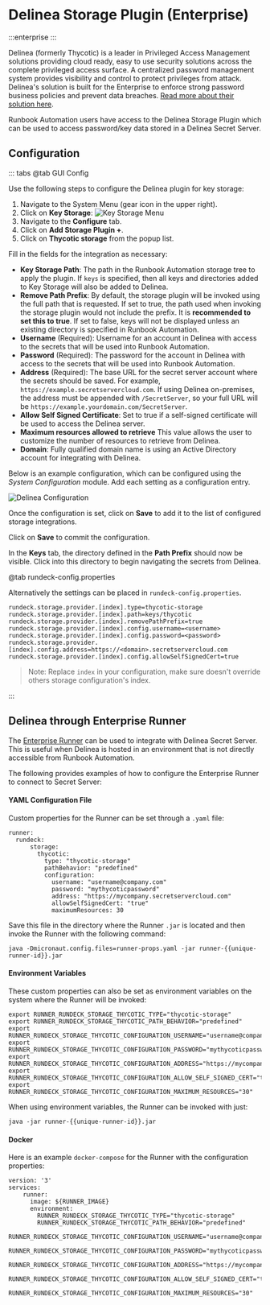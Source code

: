 # Delinea Storage Plugin (Enterprise)

:::enterprise
:::

Delinea (formerly Thycotic) is a leader in Privileged Access Management solutions providing cloud ready, easy to use security solutions across the complete privileged access surface.  A centralized password management system provides visibility and control to protect privileges from attack.  Delinea's solution is built for the Enterprise to enforce strong password business policies and prevent data breaches.  [Read more about their solution here](https://delinea.com/products/secret-server).

Runbook Automation users have access to the Delinea Storage Plugin which can be used to access password/key data stored in a Delinea Secret Server.

## Configuration

::: tabs
@tab GUI Config

Use the following steps to configure the Delinea plugin for key storage:

1. Navigate to the System Menu (gear icon in the upper right).
2. Click on **Key Storage**:
![Key Storage Menu](/assets/img/key-storage-menu.png)
3. Navigate to the **Configure** tab.
4. Click on **Add Storage Plugin +**.
5. Click on **Thycotic storage** from the popup list.

Fill in the fields for the integration as necessary:

* **Key Storage Path**: The path in the Runbook Automation storage tree to apply the plugin. If `keys` is specified, then all keys and directories added to Key Storage will also be added to Delinea.
* **Remove Path Prefix**: By default, the storage plugin will be invoked using the full path that is requested. If set to true, the path used when invoking the storage plugin would not include the prefix. It is **recommended to set this to true**. If set to false, keys will not be displayed unless an existing directory is specified in Runbook Automation.
* **Username** (Required): Username for an account in Delinea with access to the secrets that will be used into Runbook Automation.
* **Password** (Required): The password for the account in Delinea with access to the secrets that will be used into Runbook Automation.
* **Address** (Required): The base URL for the secret server account where the secrets should be saved. For example, `https://example.secretservercloud.com`. If using Delinea on-premises, the address must be appended with `/SecretServer`, so your full URL will be `https://example.yourdomain.com/SecretServer`. 
* **Allow Self Signed Certificate**: Set to true if a self-signed certificate will be used to access the Delinea server. 
* **Maximum resources allowed to retrieve** This value allows the user to customize the number of resources to retrieve from Delinea.
* **Domain**: Fully qualified domain name is using an Active Directory account for integrating with Delinea.

Below is an example configuration, which can be configured using the *System Configuration* module. Add each setting as a configuration entry.

![Delinea Configuration](/assets/img/keystorage-thycotic-config.png)<br>

Once the configuration is set, click on **Save** to add it to the list of configured storage integrations.

Click on **Save** to commit the configuration.

In the **Keys** tab, the directory defined in the **Path Prefix** should now be visible. Click into this directory to begin navigating the secrets from Delinea.

@tab rundeck-config.properties

Alternatively the settings can be placed in `rundeck-config.properties`. 

```
rundeck.storage.provider.[index].type=thycotic-storage
rundeck.storage.provider.[index].path=keys/thycotic
rundeck.storage.provider.[index].removePathPrefix=true
rundeck.storage.provider.[index].config.username=<username>
rundeck.storage.provider.[index].config.password=<password>
rundeck.storage.provider.[index].config.address=https://<domain>.secretservercloud.com
rundeck.storage.provider.[index].config.allowSelfSignedCert=true
```

> Note: Replace ```index``` in your configuration, make sure doesn't override others storage configuration's index.

:::

## Delinea through Enterprise Runner

The [Enterprise Runner](/administration/runner/runner-intro.html) can be used to integrate with Delinea Secret Server. This is useful when Delinea is hosted in an environment that is not directly accessible from Runbook Automation.

The following provides examples of how to configure the Enterprise Runner to connect to Secret Server:

#### YAML Configuration File
Custom properties for the Runner can be set through a `.yaml` file:

```
runner:
  rundeck:
      storage:
        thycotic:
          type: "thycotic-storage"
          pathBehavior: "predefined"
          configuration:
            username: "username@company.com"
            password: "mythycoticpassword"
            address: "https://mycompany.secretservercloud.com"
            allowSelfSignedCert: "true"
            maximumResources: 30
```

Save this file in the directory where the Runner `.jar` is located and then invoke the Runner with the following command:

```
java -Dmicronaut.config.files=runner-props.yaml -jar runner-{{unique-runner-id}}.jar
```

#### Environment Variables

These custom properties can also be set as environment variables on the system where the Runner will be invoked:
```
export RUNNER_RUNDECK_STORAGE_THYCOTIC_TYPE="thycotic-storage"
export RUNNER_RUNDECK_STORAGE_THYCOTIC_PATH_BEHAVIOR="predefined"
export RUNNER_RUNDECK_STORAGE_THYCOTIC_CONFIGURATION_USERNAME="username@company.com"
export RUNNER_RUNDECK_STORAGE_THYCOTIC_CONFIGURATION_PASSWORD="mythycoticpassword"
export RUNNER_RUNDECK_STORAGE_THYCOTIC_CONFIGURATION_ADDRESS="https://mycompany.secretservercloud.com"
export RUNNER_RUNDECK_STORAGE_THYCOTIC_CONFIGURATION_ALLOW_SELF_SIGNED_CERT="true"
export RUNNER_RUNDECK_STORAGE_THYCOTIC_CONFIGURATION_MAXIMUM_RESOURCES="30"
```
When using environment variables, the Runner can be invoked with just:
```
java -jar runner-{{unique-runner-id}}.jar
```

#### Docker

Here is an example `docker-compose` for the Runner with the configuration properties:

```
version: '3'
services:
    runner:
      image: ${RUNNER_IMAGE}
      environment:
        RUNNER_RUNDECK_STORAGE_THYCOTIC_TYPE="thycotic-storage"
        RUNNER_RUNDECK_STORAGE_THYCOTIC_PATH_BEHAVIOR="predefined"
        RUNNER_RUNDECK_STORAGE_THYCOTIC_CONFIGURATION_USERNAME="username@company.com"
        RUNNER_RUNDECK_STORAGE_THYCOTIC_CONFIGURATION_PASSWORD="mythycoticpassword"
        RUNNER_RUNDECK_STORAGE_THYCOTIC_CONFIGURATION_ADDRESS="https://mycompany.secretservercloud.com"
        RUNNER_RUNDECK_STORAGE_THYCOTIC_CONFIGURATION_ALLOW_SELF_SIGNED_CERT="true"
        RUNNER_RUNDECK_STORAGE_THYCOTIC_CONFIGURATION_MAXIMUM_RESOURCES="30"
```